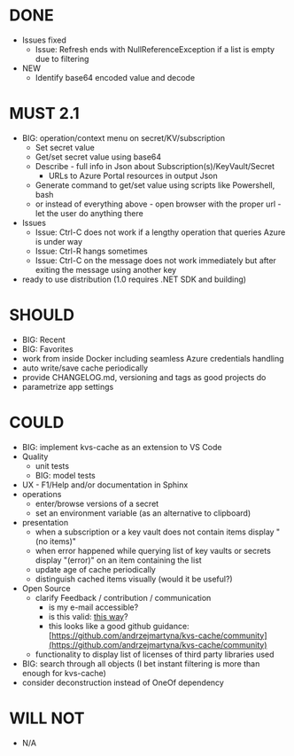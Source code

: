 # DONE

- Issues fixed
  - Issue: Refresh ends with NullReferenceException if a list is empty due to filtering 
- NEW
  - Identify base64 encoded value and decode

# MUST 2.1

- BIG: operation/context menu on secret/KV/subscription
  - Set secret value
  - Get/set secret value using base64
  - Describe - full info in Json about Subscription(s)/KeyVault/Secret
    - URLs to Azure Portal resources in output Json
  - Generate command to get/set value using scripts like Powershell, bash
  - or instead of everything above - open browser with the proper url - let the user do anything there
- Issues
  - Issue: Ctrl-C does not work if a lengthy operation that queries Azure is under way
  - Issue: Ctrl-R hangs sometimes
  - Issue: Ctrl-C on the message does not work immediately but after exiting the message using another key
- ready to use distribution (1.0 requires .NET SDK and building)

# SHOULD

- BIG: Recent
- BIG: Favorites
- work from inside Docker including seamless Azure credentials handling
- auto write/save cache periodically 
- provide CHANGELOG.md, versioning and tags as good projects do
- parametrize app settings

# COULD

- BIG: implement kvs-cache as an extension to VS Code
- Quality
  - unit tests
  - BIG: model tests
- UX - F1/Help and/or documentation in Sphinx
- operations
  - enter/browse versions of a secret
  - set an environment variable (as an alternative to clipboard)
- presentation
  - when a subscription or a key vault does not contain items display "(no items)"
  - when error happened while querying list of key vaults or secrets display "(error)" on an item containing the list
  - update age of cache periodically
  - distinguish cached items visually (would it be useful?)
- Open Source
  - clarify Feedback / contribution / communication
    - is my e-mail accessible?
    - is this valid: [this way](https://stackoverflow.com/a/49277449/669692)?
    - this looks like a good github guidance: [https://github.com/andrzejmartyna/kvs-cache/community](https://github.com/andrzejmartyna/kvs-cache/community)
  - functionality to display list of licenses of third party libraries used
- BIG: search through all objects (I bet instant filtering is more than enough for kvs-cache)
- consider deconstruction instead of OneOf dependency

# WILL NOT

- N/A
